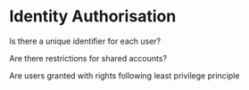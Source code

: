 # Identity Authorisation

Is there a unique identifier for each user?

Are there restrictions for shared accounts?

Are users granted with rights following least privilege principle

